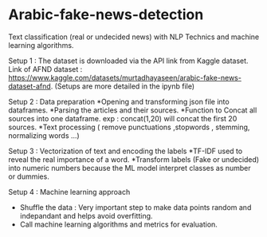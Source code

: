 # Arabic-fake-news-detection
Text classification (real or undecided news) with NLP Technics and machine learning algorithms.


Setup 1 : The dataset is downloaded via the API link from Kaggle dataset.
Link of AFND dataset : https://www.kaggle.com/datasets/murtadhayaseen/arabic-fake-news-dataset-afnd.
(Setups are more detailed in the ipynb file) 


Setup 2 : Data preparation 
*Opening and transforming json file into dataframes.
*Parsing the articles and their sources. 
*Function to Concat all sources into one dataframe. exp : concat(1,20) will concat the first 20 sources.
*Text processing ( remove punctuations ,stopwords , stemming, normalizing words ...)

Setup 3 : Vectorization of text and encoding the labels
*TF-IDF  used to reveal the real importance of a word.
*Transform labels (Fake or undecided) into numeric numbers because the ML model interpret classes as number or dummies.


Setup 4 : Machine learning approach 
* Shuffle the data : Very important step to make data points random and indepandant and  helps  avoid overfitting.
* Call machine learning algorithms and metrics for evaluation.
